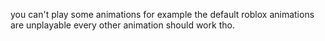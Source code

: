 you can't play some animations for example 
the default roblox animations are unplayable
every other animation should work tho.
